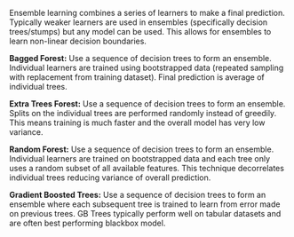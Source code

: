 
Ensemble learning combines a series of learners to make a final prediction. Typically weaker learners are used in ensembles (specifically decision trees/stumps) but any model can be used. This allows for ensembles to learn non-linear decision boundaries.

**Bagged Forest:** Use a sequence of decision trees to form an ensemble. Individual learners are trained using bootstrapped data (repeated sampling with replacement from training dataset). Final prediction is average of individual trees.

**Extra Trees Forest:** Use a sequence of decision trees to form an ensemble. Splits on the individual trees are performed randomly instead of greedily. This means training is much faster and the overall model has very low variance.

**Random Forest:** Use a sequence of decision trees to form an ensemble. Individual learners are trained on bootstrapped data and each tree only uses a random subset of all available features. This technique decorrelates individual trees reducing variance of overall prediction.

**Gradient Boosted Trees:** Use a sequence of decision trees to form an ensemble where each subsequent tree is trained to learn from error made on previous trees. GB Trees typically perform well on tabular datasets and are often best performing blackbox model.
